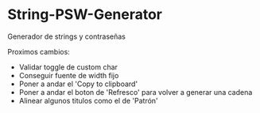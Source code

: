 # String-PSW-Generator
 Generador de strings y contraseñas

Proximos cambios:

- Validar toggle de custom char
- Conseguir fuente de width fijo
- Poner a andar el 'Copy to clipboard'
- Poner a andar el boton de 'Refresco' para volver a generar una cadena
- Alinear algunos titulos como el de 'Patrón'
